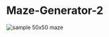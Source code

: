 # Maze-Generator-2

![sample 50x50 maze](https://github.com/Kynato/Maze-Generator-2/blob/master/SAMPLES/50x50_v1?raw=true)
